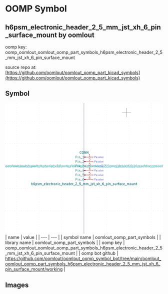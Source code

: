 # OOMP Symbol  
## h6psm_electronic_header_2_5_mm_jst_xh_6_pin_surface_mount  by oomlout  
  
oomp key: oomp_oomlout_oomlout_oomp_part_symbols_h6psm_electronic_header_2_5_mm_jst_xh_6_pin_surface_mount  
  
source repo at: [https://github.com/oomlout/oomlout_oomp_part_kicad_symbols](https://github.com/oomlout/oomlout_oomp_part_kicad_symbols)  
## Symbol  
  
[![working.png](working_600.png)](working.png)  
| name | value | 
| --- | --- | 
| symbol name | oomlout_oomp_part_symbols | 
| library name | oomlout_oomp_part_symbols | 
| oomp key | oomp_oomlout_oomlout_oomp_part_symbols_h6psm_electronic_header_2_5_mm_jst_xh_6_pin_surface_mount | 
| oomp bot github | https://github.com/oomlout/oomlout_oomp_symbol_bot/tree/main/oomlout_oomlout_oomp_part_symbols_h6psm_electronic_header_2_5_mm_jst_xh_6_pin_surface_mount/working | 
## Images  
